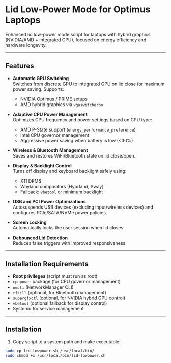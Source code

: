 # Lid Low-Power Mode for Optimus Laptops

Enhanced lid low-power mode script for laptops with hybrid graphics (NVIDIA/AMD + integrated GPU), focused on energy efficiency and hardware longevity.

---

## Features

- **Automatic GPU Switching**  
  Switches from discrete GPU to integrated GPU on lid close for maximum power saving. Supports:
  - NVIDIA Optimus / PRIME setups
  - AMD hybrid graphics via `vgaswitcheroo`

- **Adaptive CPU Power Management**  
  Optimizes CPU frequency and power settings based on CPU type:
  - AMD P-State support (`energy_performance_preference`)
  - Intel CPU governor management
  - Aggressive power saving when battery is low (<30%)

- **Wireless & Bluetooth Management**  
  Saves and restores WiFi/Bluetooth state on lid close/open.

- **Display & Backlight Control**  
  Turns off display and keyboard backlight safely using:
  - X11 DPMS
  - Wayland compositors (Hyprland, Sway)
  - Fallback: `vbetool` or minimum backlight

- **USB and PCI Power Optimizations**  
  Autosuspends USB devices (excluding input/wireless devices) and configures PCIe/SATA/NVMe power policies.

- **Screen Locking**  
  Automatically locks the user session when lid closes.

- **Debounced Lid Detection**  
  Reduces false triggers with improved responsiveness.

---

## Installation Requirements

- **Root privileges** (script must run as root)
- `cpupower` package (for CPU governor management)
- `nmcli` (NetworkManager CLI)
- `rfkill` (optional, for Bluetooth management)
- `supergfxctl` (optional, for NVIDIA hybrid GPU control)
- `vbetool` (optional fallback for display control)
- Systemd for service management

---

## Installation

1. Copy script to a system path and make executable:

```bash
sudo cp lid-lowpower.sh /usr/local/bin/
sudo chmod +x /usr/local/bin/lid-lowpower.sh
